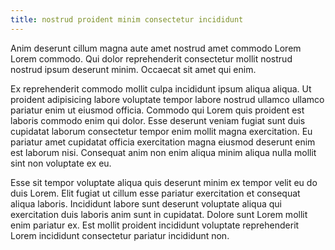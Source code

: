 ```yaml
---
title: nostrud proident minim consectetur incididunt
---
```


Anim deserunt cillum magna aute amet nostrud amet commodo Lorem Lorem commodo. Qui dolor reprehenderit consectetur mollit nostrud nostrud ipsum deserunt minim. Occaecat sit amet qui enim.

Ex reprehenderit commodo mollit culpa incididunt ipsum aliqua aliqua. Ut proident adipisicing labore voluptate tempor labore nostrud ullamco ullamco pariatur enim ut eiusmod officia. Commodo qui Lorem quis proident est laboris commodo enim qui dolor. Esse deserunt veniam fugiat sunt duis cupidatat laborum consectetur tempor enim mollit magna exercitation. Eu pariatur amet cupidatat officia exercitation magna eiusmod deserunt enim est laborum nisi. Consequat anim non enim aliqua minim aliqua nulla mollit sint non voluptate ex eu.

Esse sit tempor voluptate aliqua quis deserunt minim ex tempor velit eu do duis Lorem. Elit fugiat ut cillum esse pariatur exercitation et consequat aliqua laboris. Incididunt labore sunt deserunt voluptate aliqua qui exercitation duis laboris anim sunt in cupidatat. Dolore sunt Lorem mollit enim pariatur ex. Est mollit proident incididunt voluptate reprehenderit Lorem incididunt consectetur pariatur incididunt non.